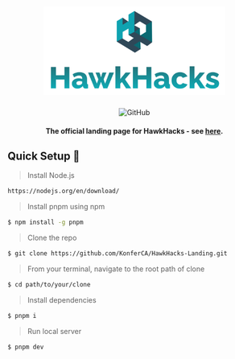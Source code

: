 <div align="center">
  <h1 align="center">
    <a href="https://hawkhacks.ca/">
        <picture>
            <source height="175" media="(prefers-color-scheme: dark)" srcset="https://github.com/KonferCA/HawkHacks-Landing/blob/main/src/assets/logo-text.svg">
            <img height="175" alt="SPUR" src="https://github.com/KonferCA/HawkHacks-Landing/blob/main/src/assets/logo-text.svg">
        </picture>
    </a>
    <br>
  </h1>
                                                 
  ![GitHub](https://img.shields.io/github/license/KonferCA/HawkHacks-Landing?style=flat-square)
  
  #### The official landing page for HawkHacks - see [here](https://hawkhacks.ca).
</div>

## Quick Setup :hammer:

> Install Node.js

```sh
https://nodejs.org/en/download/
```

> Install pnpm using npm

```sh
$ npm install -g pnpm
```

> Clone the repo

```sh
$ git clone https://github.com/KonferCA/HawkHacks-Landing.git
```

> From your terminal, navigate to the root path of clone

```sh
$ cd path/to/your/clone
```

> Install dependencies

```sh
$ pnpm i
```

> Run local server

```sh
$ pnpm dev
```
